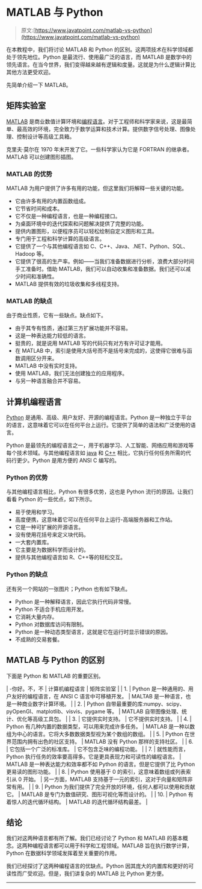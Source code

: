# MATLAB 与 Python

> 原文:[https://www.javatpoint.com/matlab-vs-python](https://www.javatpoint.com/matlab-vs-python)

在本教程中，我们将讨论 MATLAB 和 Python 的区别。这两项技术在科学领域都处于领先地位。Python 是最流行、使用最广泛的语言，而 MATLAB 是数学中的领先语言。在当今世界，我们变得越来越有逻辑和度量。这就是为什么逻辑计算比其他方法更受欢迎。

先简单介绍一下 MATLAB。

## 矩阵实验室

[MATLAB](https://www.javatpoint.com/matlab) 是商业数值计算环境和[编程语言](https://www.javatpoint.com/programming-language)。对于工程师和科学家来说，这是最简单、最高效的环境，完全致力于数学运算和技术计算。提供数字信号处理、图像处理、控制设计等高级工具箱。

克里夫·莫尔在 1970 年末开发了它。一些科学家认为它是 FORTRAN 的继承者。MATLAB 可以创建图形插图。

### MATLAB 的优势

MATLAB 为用户提供了许多有用的功能，但这里我们将解释一些关键的功能。

*   它由许多有用的内置函数组成。
*   它节省时间和成本。
*   它不仅是一种编程语言，也是一种编程接口。
*   为桌面环境中的迭代探索和问题解决提供了完整的功能。
*   提供内置图形，以便程序员可以轻松绘制自定义图形和工具。
*   专门用于工程和科学计算的高级语言。
*   它提供了一个与其他编程语言如 C、C++、Java、.NET、Python、SQL、Hadoop 等。
*   它提供了很高的生产率。例如——当我们准备数据进行分析，浪费大部分时间手工准备时。借助 MATLAB，我们可以自动收集和准备数据。我们还可以减少时间和准确性。
*   MATLAB 提供有效的垃圾收集和多线程支持。

### MATLAB 的缺点

由于商业性质，它有一些缺点。缺点如下。

*   由于其专有性质，通过第三方扩展功能并不容易。
*   这是一种表达能力较低的语言。
*   挺贵的，就是说用 MATLAB 写的代码只有对方有许可证才能用。
*   在 MATLAB 中，索引是使用大括号而不是括号来完成的，这使得它很难与函数调用区分开来。
*   MATLAB 中没有实时支持。
*   使用 MATLAB，我们无法创建独立的应用程序。
*   与另一种语言融合并不容易。

## 计算机编程语言

[Python](https://www.javatpoint.com/python-tutorial) 是通用、高级、用户友好、开源的编程语言。Python 是一种独立于平台的语言，这意味着它可以在任何平台上运行。它提供了简单的语法和广泛使用的语言。

Python 是最领先的编程语言之一，用于机器学习、人工智能、网络应用和游戏等每个技术领域。与其他编程语言如 [java](https://www.javatpoint.com/java-tutorial) 和 [C++](https://www.javatpoint.com/cpp-tutorial) 相比，它执行任何任务所需的代码行更少。Python 是用方便的 ANSI C 编写的。

### Python 的优势

与其他编程语言相比，Python 有很多优势，这也是 Python 流行的原因。让我们看看 Python 的一些优点，如下所示。

*   易于使用和学习。
*   高度便携，这意味着它可以在任何平台上运行-高端服务器和工作站。
*   它是一种可扩展的开源语言。
*   没有使用花括号来定义块代码。
*   一大套内置库。
*   它主要是为数据科学而设计的。
*   提供与其他编程语言如 R、C++等的轻松交互。

### Python 的缺点

还有另一个网站的一张图片；Python 也有如下缺点。

*   Python 是一种解释语言，因此它执行代码非常慢。
*   Python 不适合手机应用开发。
*   它消耗大量内存。
*   Python 对数据库访问有限制。
*   Python 是一种动态类型语言，这就是它在运行时显示错误的原因。
*   不成熟的交易套餐。

## MATLAB 与 Python 的区别

下面是 Python 和 MATLAB 的重要区别。

| -你好。不，不 | 计算机编程语言 | 矩阵实验室 |
| 1. | Python 是一种通用的、用户友好的编程语言，在 ANSI C 语言中可移植开发。 | MALTAB 是一种语言，也是一种商业数字计算环境。 |
| 2. | Python 自带最重要的库:numpy、scipy、pyOpenGI、matplotlib、visvis、pygame 等。 | MATLAB 自带图像处理、统计、优化等高级工具包。 |
| 3. | 它提供实时支持。 | 它不提供实时支持。 |
| 4. | Python 有几种内置的数据类型，可以用来完成许多任务。 | MATLAB 是一种以数组为中心的语言。它将大多数数据类型视为某个数组的数组。 |
| 5. | Python 在世界范围内拥有出色的社区支持。 | MATLAB 没有 Python 那样的支持社区。 |
| 6. | 它包括一个广泛的标准库。 | 它不包含乏味的编程功能。 |
| 7. | 就性能而言，Python 执行任务的效率要高得多。它是更具表现力和可读性的编程语言。 | MATLAB 是一种表达能力和效率都不如 Python 的语言。但是它提供了比 Python 更易读的图形功能。 |
| 8. | Python 使用基于 0 的索引，这意味着数组或列表索引从 0 开始。 | 另一方面，MATLAB 支持基于一元的索引，这对于向量和矩阵非常有用。 |
| 9. | Python 为我们提供了完全开放的环境，任何人都可以使用和贡献它。 | MATLAB 是专门为数值研究、图形可视化等而设计的。 |
| 10. | Python 有着惊人的迭代循环结构。 | MATLAB 的迭代循环结构最差。 |

## 结论

我们对这两种语言都有所了解。我们已经讨论了 Python 和 MATLAB 的基本概念。这两种编程语言都可以用于科学和工程领域。MATLAB 旨在执行数学计算，Python 在数据科学领域发挥着至关重要的作用。

我们已经探讨了这两种编程语言的优缺点。Python 因其庞大的内置库和更好的可读性而广受欢迎。但是，我们讲复杂的 MATLAB 比 Python 更方便。

* * *
